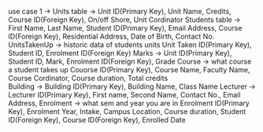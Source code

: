 use case 1 -> 
  Units table -> 
    Unit ID(Primary Key), Unit Name, Credits, Course ID(Foreign Key), On/off Shore, Unit Cordinator 
  Students table -> 
    First Name, Last Name, Student ID(Primary Key), Email Address, Course ID(Foreign Key), Residential Address, Date of Birth, Contact No.
  UnitsTakenUp -> historic data of students units
    Unit Taken ID(Primary Key), Student ID, Enrolment ID(Foreign Key)
  Marks ->
    Unit ID(Primary Key), Student ID, Mark, Enrolment ID(Foreign Key), Grade 
  Course -> what course a student takes up
    Couorse ID(Primary Key), Course Name, Faculty Name, Course Cordinator, Course duration, Total credits  
  Building ->
    Building ID(Primary Key), Building Name, Class Name
  Lecturer ->
    Lecturer ID(Primary Key), First name, Second Name, Contact No., Email Address, 
  Enrolment -> what sem and year you are in
    Enrolment ID(Primary Key), Enrolment Year, Intake, Campus Location, Course duration, Student ID(Foreign Key), Course ID(Foreign Key), Enrolled Date


